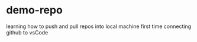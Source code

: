 # demo-repo
learning how to push and pull repos into local machine
first time connecting github to vsCode
